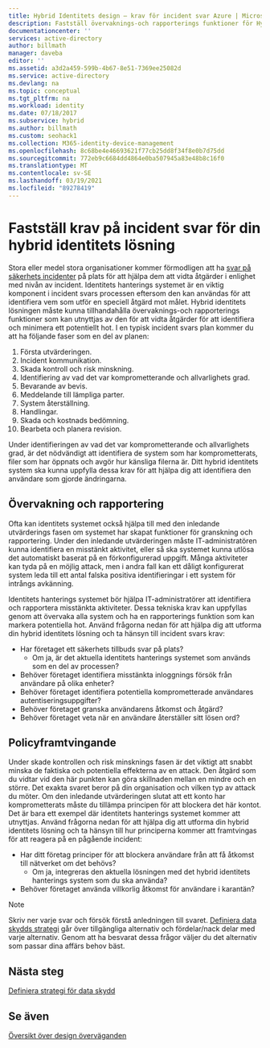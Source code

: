 ```yaml
---
title: Hybrid Identitets design – krav för incident svar Azure | Microsoft Docs
description: Fastställ övervaknings-och rapporterings funktioner för Hybrid identitets lösningen som kan utnyttjas av den för att vidta åtgärder för att identifiera och minimera potentiella hot
documentationcenter: ''
services: active-directory
author: billmath
manager: daveba
editor: ''
ms.assetid: a3d2a459-599b-4b67-8e51-7369ee25082d
ms.service: active-directory
ms.devlang: na
ms.topic: conceptual
ms.tgt_pltfrm: na
ms.workload: identity
ms.date: 07/18/2017
ms.subservice: hybrid
ms.author: billmath
ms.custom: seohack1
ms.collection: M365-identity-device-management
ms.openlocfilehash: 8c68be4e46693621f77cb25dd8f34f8e0b7d75dd
ms.sourcegitcommit: 772eb9c6684dd4864e0ba507945a83e48b8c16f0
ms.translationtype: MT
ms.contentlocale: sv-SE
ms.lasthandoff: 03/19/2021
ms.locfileid: "89278419"
---
```

# <a name="determine-incident-response-requirements-for-your-hybrid-identity-solution"></a>Fastställ krav på incident svar för din hybrid identitets lösning
Stora eller medel stora organisationer kommer förmodligen att ha [svar på säkerhets incidenter](/previous-versions/tn-archive/cc700825(v=technet.10)) på plats för att hjälpa dem att vidta åtgärder i enlighet med nivån av incident. Identitets hanterings systemet är en viktig komponent i incident svars processen eftersom den kan användas för att identifiera vem som utför en speciell åtgärd mot målet. Hybrid identitets lösningen måste kunna tillhandahålla övervaknings-och rapporterings funktioner som kan utnyttjas av den för att vidta åtgärder för att identifiera och minimera ett potentiellt hot. I en typisk incident svars plan kommer du att ha följande faser som en del av planen:

1. Första utvärderingen.
2. Incident kommunikation.
3. Skada kontroll och risk minskning.
4. Identifiering av vad det var komprometterande och allvarlighets grad.
5. Bevarande av bevis.
6. Meddelande till lämpliga parter.
7. System återställning.
8. Handlingar.
9. Skada och kostnads bedömning.
10. Bearbeta och planera revision.

Under identifieringen av vad det var komprometterande och allvarlighets grad, är det nödvändigt att identifiera de system som har komprometterats, filer som har öppnats och avgör hur känsliga filerna är. Ditt hybrid identitets system ska kunna uppfylla dessa krav för att hjälpa dig att identifiera den användare som gjorde ändringarna. 

## <a name="monitoring-and-reporting"></a>Övervakning och rapportering
Ofta kan identitets systemet också hjälpa till med den inledande utvärderings fasen om systemet har skapat funktioner för granskning och rapportering. Under den inledande utvärderingen måste IT-administratören kunna identifiera en misstänkt aktivitet, eller så ska systemet kunna utlösa det automatiskt baserat på en förkonfigurerad uppgift. Många aktiviteter kan tyda på en möjlig attack, men i andra fall kan ett dåligt konfigurerat system leda till ett antal falska positiva identifieringar i ett system för intrångs avkänning. 

Identitets hanterings systemet bör hjälpa IT-administratörer att identifiera och rapportera misstänkta aktiviteter. Dessa tekniska krav kan uppfyllas genom att övervaka alla system och ha en rapporterings funktion som kan markera potentiella hot. Använd frågorna nedan för att hjälpa dig att utforma din hybrid identitets lösning och ta hänsyn till incident svars krav:

* Har företaget ett säkerhets tillbuds svar på plats?
  * Om ja, är det aktuella identitets hanterings systemet som används som en del av processen?
* Behöver företaget identifiera misstänkta inloggnings försök från användare på olika enheter?
* Behöver företaget identifiera potentiella komprometterade användares autentiseringsuppgifter?
* Behöver företaget granska användarens åtkomst och åtgärd?
* Behöver företaget veta när en användare återställer sitt lösen ord?

## <a name="policy-enforcement"></a>Policyframtvingande
Under skade kontrollen och risk minsknings fasen är det viktigt att snabbt minska de faktiska och potentiella effekterna av en attack. Den åtgärd som du vidtar vid den här punkten kan göra skillnaden mellan en mindre och en större. Det exakta svaret beror på din organisation och vilken typ av attack du möter. Om den inledande utvärderingen slutat att ett konto har komprometterats måste du tillämpa principen för att blockera det här kontot. Det är bara ett exempel där identitets hanterings systemet kommer att utnyttjas. Använd frågorna nedan för att hjälpa dig att utforma din hybrid identitets lösning och ta hänsyn till hur principerna kommer att framtvingas för att reagera på en pågående incident:

* Har ditt företag principer för att blockera användare från att få åtkomst till nätverket om det behövs?
  * Om ja, integreras den aktuella lösningen med det hybrid identitets hanterings system som du ska använda?
* Behöver företaget använda villkorlig åtkomst för användare i karantän? 

> [!NOTE]
> Skriv ner varje svar och försök förstå anledningen till svaret. [Definiera data skydds strategi](plan-hybrid-identity-design-considerations-data-protection-strategy.md) går över tillgängliga alternativ och fördelar/nack delar med varje alternativ.  Genom att ha besvarat dessa frågor väljer du det alternativ som passar dina affärs behov bäst.
> 
> 

## <a name="next-steps"></a>Nästa steg
[Definiera strategi för data skydd](plan-hybrid-identity-design-considerations-data-protection-strategy.md)

## <a name="see-also"></a>Se även
[Översikt över design överväganden](plan-hybrid-identity-design-considerations-overview.md)